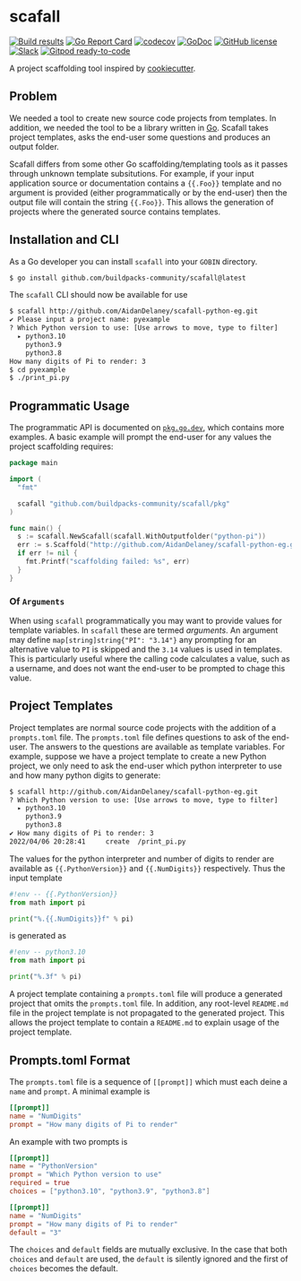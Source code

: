 # scafall

[![Build results](https://github.com/buildpacks-community/scafall/workflows/build/badge.svg)](https://github.com/buildpacks-community/scafall/actions)
[![Go Report Card](https://goreportcard.com/badge/github.com/buildpacks-community/scafall)](https://goreportcard.com/report/github.com/buildpacks-community/scafall)
[![codecov](https://codecov.io/gh/buildpacks-community/scafall/branch/main/graph/badge.svg)](https://codecov.io/gh/buildpacks-community/scafall)
[![GoDoc](https://godoc.org/github.com/buildpacks-community/scafall?status.svg)](https://godoc.org/github.com/buildpacks-community/scafall)
[![GitHub license](https://img.shields.io/github/license/buildpacks-community/scafall)](https://github.com/buildpacks-community/scafall/blob/main/LICENSE)
[![Slack](https://img.shields.io/badge/slack-join-ff69b4.svg?logo=slack)](https://slack.cncf.io/)
[![Gitpod ready-to-code](https://img.shields.io/badge/Gitpod-ready--to--code-blue?logo=gitpod)](https://gitpod.io/#https://github.com/buildpacks-community/scafall)


A project scaffolding tool inspired by [cookiecutter](https://github.com/cookiecutter/cookiecutter).

## Problem

We needed a tool to create new source code projects from templates.  In addition, we needed the tool to be a library written in [Go](https://go.dev/).  Scafall takes project templates, asks the end-user some questions and produces an output folder.

Scafall differs from some other Go scaffolding/templating tools as it passes through unknown template subsitutions.  For example, if your input application source or documentation contains a `{{.Foo}}` template and no argument is provided (either programmatically or by the end-user) then the output file will contain the string `{{.Foo}}`.  This allows the generation of projects where the generated source contains templates.

## Installation and CLI

As a Go developer you can install `scafall` into your `GOBIN` directory.

```bash
$ go install github.com/buildpacks-community/scafall@latest
```

The `scafall` CLI should now be available for use

```bash
$ scafall http://github.com/AidanDelaney/scafall-python-eg.git
✔ Please input a project name: pyexample
? Which Python version to use: [Use arrows to move, type to filter]
  ▸ python3.10
    python3.9
    python3.8
How many digits of Pi to render: 3
$ cd pyexample
$ ./print_pi.py
```

## Programmatic Usage

The programmatic API is documented on [`pkg.go.dev`](https://pkg.go.dev/github.com/buildpacks/scafall), which contains more examples.  A basic example will prompt the end-user for any values the project scaffolding requires:

```go
package main

import (
  "fmt"

  scafall "github.com/buildpacks-community/scafall/pkg"
)

func main() {
  s := scafall.NewScafall(scafall.WithOutputfolder("python-pi"))
  err := s.Scaffold("http://github.com/AidanDelaney/scafall-python-eg.git")
  if err != nil {
    fmt.Printf("scaffolding failed: %s", err)
  }
}
```

### Of `Arguments`

When using `scafall` programmatically you may want to provide values for template variables.  In `scafall` these are termed _arguments_.  An argument may define `map[string]string{"PI": "3.14"}` any prompting for an alternative value to `PI` is skipped and the `3.14` values is used in templates.  This is particularly useful where the calling code calculates a value, such as a username, and does not want the end-user to be prompted to chage this value.

## Project Templates

Project templates are normal source code projects with the addition of a `prompts.toml` file.  The `prompts.toml` file defines questions to ask of the end-user.  The answers to the questions are available as template variables.  For example, suppose we have a project template to create a new Python project, we only need to ask the end-user which python interpreter to use and how many python digits to generate:

```bash
$ scafall http://github.com/AidanDelaney/scafall-python-eg.git
? Which Python version to use: [Use arrows to move, type to filter]
  ▸ python3.10
    python3.9
    python3.8
✔ How many digits of Pi to render: 3
2022/04/06 20:28:41     create  /print_pi.py
```

The values for the python interpreter and number of digits to render are available as `{{.PythonVersion}}` and `{{.NumDigits}}` respectively.  Thus the input template

```python
#!env -- {{.PythonVersion}}
from math import pi

print("%.{{.NumDigits}}f" % pi)
```

is generated as

```python
#!env -- python3.10
from math import pi

print("%.3f" % pi)
```

A project template containing a `prompts.toml` file will produce a generated project that omits the `prompts.toml` file.  In addition, any root-level `README.md` file in the project template is not propagated to the generated project.  This allows the project template to contain a `README.md` to explain usage of the project template.

## Prompts.toml Format

The `prompts.toml` file is a sequence of `[[prompt]]` which must each deine a `name` and `prompt`.  A minimal example is

```toml
[[prompt]]
name = "NumDigits"
prompt = "How many digits of Pi to render"
```

An example with two prompts is

```toml
[[prompt]]
name = "PythonVersion"
prompt = "Which Python version to use"
required = true
choices = ["python3.10", "python3.9", "python3.8"]

[[prompt]]
name = "NumDigits"
prompt = "How many digits of Pi to render"
default = "3"
```

The `choices` and `default` fields are mutually exclusive.  In the case that both `choices` and `default` are used, the `default` is silently ignored and the first of `choices` becomes the default.

